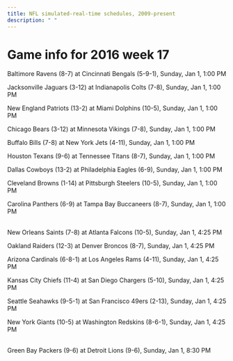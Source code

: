 ```yaml
---
title: NFL simulated-real-time schedules, 2009-present
description: " "
---
```


# Game info for 2016 week 17

Baltimore Ravens (8-7) at Cincinnati Bengals (5-9-1), Sunday, Jan 1, 1:00 PM

Jacksonville Jaguars (3-12) at Indianapolis Colts (7-8), Sunday, Jan 1, 1:00 PM

New England Patriots (13-2) at Miami Dolphins (10-5), Sunday, Jan 1, 1:00 PM

Chicago Bears (3-12) at Minnesota Vikings (7-8), Sunday, Jan 1, 1:00 PM

Buffalo Bills (7-8) at New York Jets (4-11), Sunday, Jan 1, 1:00 PM

Houston Texans (9-6) at Tennessee Titans (8-7), Sunday, Jan 1, 1:00 PM

Dallas Cowboys (13-2) at Philadelphia Eagles (6-9), Sunday, Jan 1, 1:00 PM

Cleveland Browns (1-14) at Pittsburgh Steelers (10-5), Sunday, Jan 1, 1:00 PM

Carolina Panthers (6-9) at Tampa Bay Buccaneers (8-7), Sunday, Jan 1, 1:00 PM

<br/>New Orleans Saints (7-8) at Atlanta Falcons (10-5), Sunday, Jan 1, 4:25 PM

Oakland Raiders (12-3) at Denver Broncos (8-7), Sunday, Jan 1, 4:25 PM

Arizona Cardinals (6-8-1) at Los Angeles Rams (4-11), Sunday, Jan 1, 4:25 PM

Kansas City Chiefs (11-4) at San Diego Chargers (5-10), Sunday, Jan 1, 4:25 PM

Seattle Seahawks (9-5-1) at San Francisco 49ers (2-13), Sunday, Jan 1, 4:25 PM

New York Giants (10-5) at Washington Redskins (8-6-1), Sunday, Jan 1, 4:25 PM

<br/>Green Bay Packers (9-6) at Detroit Lions (9-6), Sunday, Jan 1, 8:30 PM

